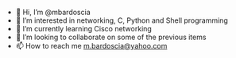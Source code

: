 - 👋 Hi, I’m @mbardoscia
- 👀 I’m interested in networking, C, Python and Shell programming
- 🌱 I’m currently learning Cisco networking
- 💞️ I’m looking to collaborate on some of the previous items
- 📫 How to reach me m.bardoscia@yahoo.com

<!---
mbardoscia/mbardoscia is a ✨ special ✨ repository because its `README.md` (this file) appears on your GitHub profile.
You can click the Preview link to take a look at your changes.
--->
